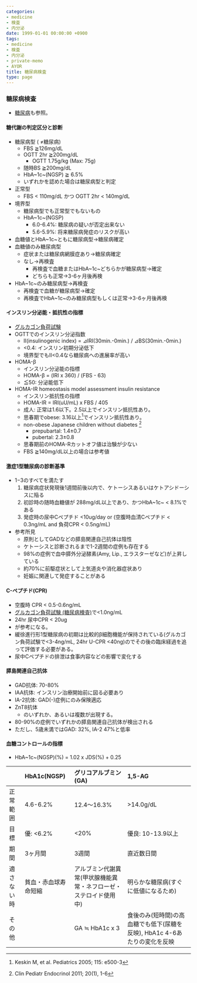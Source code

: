 ```yaml
---
categories:
- medicine
- 検査
- 内分泌
date: 1999-01-01 00:00:00 +0900
tags:
- medicine
- 検査
- 内分泌
- private-memo
- AYOR
title: 糖尿病検査
type: page
---
```


### 糖尿病検査

- [糖尿病](/疾患/内分泌/糖尿病)も参照。

#### 糖代謝の判定区分と診断

- 糖尿病型 ( ≠糖尿病)
  - FBS ≧126mg/dL
  - OGTT 2hr ≧200mg/dL
    - OGTT 1.75g/kg (Max: 75g)
  - 随時BS ≧200mg/dL
  - HbA~1c~(NGSP) ≧ 6.5%
  - いずれかを認めた場合は糖尿病型と判定
- 正常型
  - FBS \< 110mg/dL かつ OGTT 2hr \< 140mg/dL
- 境界型
  - 糖尿病型でも正常型でもないもの
  - HbA~1c~(NGSP)
    - 6.0-6.4%: 糖尿病の疑いが否定出来ない
    - 5.6-5.9%: 将来糖尿病発症のリスクが高い
- 血糖値とHbA~1c~ともに糖尿病型→糖尿病確定
- 血糖値のみ糖尿病型
  - 症状または糖尿病網膜症あり→糖尿病確定
  - なし→再検査
    - 再検査で血糖またはHbA~1c~どちらかが糖尿病型→確定
    - どちらも正常→3-6ヶ月後再検
- HbA~1c~のみ糖尿病型→再検査
  - 再検査で血糖が糖尿病型→確定
  - 再検査でHbA~1c~のみ糖尿病型もしくは正常→3-6ヶ月後再検

#### インスリン分泌能・抵抗性の指標

- [グルカゴン負荷試験](/検査/内分泌/グルカゴン負荷試験_糖尿病)
- OGTTでのインスリン分泌指数
  - II(insulinogenic index) = ⊿IRI(30min.-0min.) / ⊿BS(30min.-0min.)
  - \<0.4: インスリン初期分泌低下
  - 境界型でもII\<0.4なら糖尿病への進展率が高い
- HOMA-β
  - インスリン分泌能の指標
  - HOMA-β = (IRI x 360) / (FBS - 63)
  - ≦50: 分泌能低下
- HOMA-IR homeostasis model assessment insulin resistance
  - インスリン抵抗性の指標
  - HOMA-IR = IRI(uU/mL) x FBS / 405
  - 成人: 正常は1.6以下。2.5以上でインスリン抵抗性あり。
  - 思春期でobese: 3.16以上[^1]でインスリン抵抗性あり。
  - non-obese Japanese children without diabetes [^2]
    - prepubartal: 1.4±0.7
    - pubertal: 2.3±0.8
  - 思春期前のHOMA-Rカットオフ値は治験が少ない
  - FBS ≧140mg/dL以上の場合は参考値

#### 激症1型糖尿病の診断基準

- 1−3のすべてを満たす
    1. 糖尿病症状発現後1週間前後以内で、ケトーシスあるいはケトアシドーシスに陥る
    2. 初診時の随時血糖値が 288mg/dL以上であり、かつHbA~1c~ \<
        8.1%である
    3. 発症時の尿中Cペプチド \<10ug/day or (空腹時血清Cペプチド \<
        0.3ng/mL and 負荷CPR \< 0.5ng/mL)
- 参考所見
  - 原則としてGADなどの膵島関連自己抗体は陰性
  - ケトーシスと診断されるまで1-2週間の症例も存在する
  - 98%の症例で血中膵外分泌酵素(Amy, Lip.,
        エラスターゼなど)が上昇している
  - 約70%に前駆症状として上気道炎や消化器症状あり
  - 妊娠に関連して発症することがある

#### C-ペプチド(CPR)

- 空腹時 CPR \< 0.5-0.6ng/mL
- [グルカゴン負荷試験
    (糖尿病検査)](/検査/内分泌/グルカゴン負荷試験_糖尿病)で\<1.0ng/mL
- 24hr 尿中CPR \< 20ug
- が参考になる。
- 緩徐進行形1型糖尿病の初期は比較的β細胞機能が保持されている(グルカゴン負荷試験で\<3-4ng/mL,
    24hr U-CPR \<40ng)のでその後の臨床経過を追って評価する必要がある。
- 尿中Cペプチドの排泄は食事内容などの影響で変化する

#### 膵島関連自己抗体

- GAD抗体: 70-80%
- IAA抗体: インスリン治療開始前に図る必要あり
- IA-2抗体: GAD(-)症例にのみ保険適応
- ZnT8抗体
  - のいずれか、あるいは複数が出現する。
- 80-90%の症例でいずれかの膵島関連自己抗体が検出される
- ただし、5歳未満ではGAD: 32%, IA-2 47%と低率

#### 血糖コントロールの指標

- HbA~1c~(NGSP)(%) = 1.02 x JDS(%) + 0.25

| |HbA1c(NGSP)|グリコアルブミン(GA)|1,5-AG|
|:----|:----|:----|:----|
|正常範囲|4.6-6.2%|12.4～16.3%|>14.0g/dL|
|目標|優: <6.2%|<20%|優良: 10-13.9以上|
|期間|3ヶ月間|3週間|直近数日間|
|適さない時|貧血・赤血球寿命短縮|アルブミン代謝異常(甲状腺機能異常・ネフローゼ・ステロイド使用中)|明らかな糖尿病(すぐに低値になるため)|
|その他| |GA ≒ HbA1c x 3|食後のみ(短時間)の高血糖でも低下(尿糖を反映), HbA1c 4-6あたりの変化を反映|

[^1]: Keskin M, et al. Pediatrics 2005; 115: e500-3

[^2]: Clin Pediatr Endocrinol 2011; 20(1), 1-6
